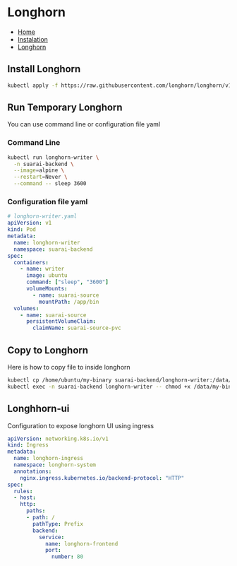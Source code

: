 # Longhorn

- [Home](../README.md)
- [Instalation](Instalation.md)
- [Longhorn](Longhorn.md)

## Install Longhorn

```sh
kubectl apply -f https://raw.githubusercontent.com/longhorn/longhorn/v1.5.1/deploy/longhorn.yaml
```


## Run Temporary Longhorn

You can use command line or configuration file yaml

### Command Line

```sh
kubectl run longhorn-writer \
  -n suarai-backend \
  --image=alpine \
  --restart=Never \
  --command -- sleep 3600
````

### Configuration file yaml

```yaml
# longhorn-writer.yaml
apiVersion: v1
kind: Pod
metadata:
  name: longhorn-writer
  namespace: suarai-backend
spec:
  containers:
    - name: writer
      image: ubuntu
      command: ["sleep", "3600"]
      volumeMounts:
        - name: suarai-source
          mountPath: /app/bin
  volumes:
    - name: suarai-source
      persistentVolumeClaim:
        claimName: suarai-source-pvc
```

## Copy to Longhorn

Here is how to copy file to inside longhorn

```sh
kubectl cp /home/ubuntu/my-binary suarai-backend/longhorn-writer:/data/my-binary
kubectl exec -n suarai-backend longhorn-writer -- chmod +x /data/my-binary
```

## Longhhorn-ui

Configuration to expose longhorn UI using ingress

```yaml
apiVersion: networking.k8s.io/v1
kind: Ingress
metadata:
  name: longhorn-ingress
  namespace: longhorn-system
  annotations:
    nginx.ingress.kubernetes.io/backend-protocol: "HTTP"
spec:
  rules:
  - host:
    http:
      paths:
      - path: /
        pathType: Prefix
        backend:
          service:
            name: longhorn-frontend
            port:
              number: 80
```